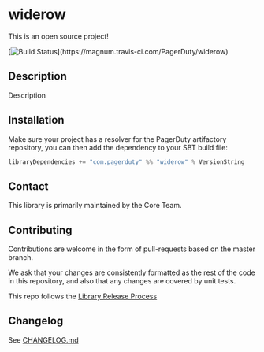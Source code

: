 # widerow

This is an open source project!

[![Build Status](https://magnum.travis-ci.com/PagerDuty/???)](https://magnum.travis-ci.com/PagerDuty/widerow)

## Description

Description


## Installation

Make sure your project has a resolver for the PagerDuty artifactory repository, you can then add the dependency to your SBT build file:

```scala
libraryDependencies += "com.pagerduty" %% "widerow" % VersionString
```

## Contact

This library is primarily maintained by the Core Team.

## Contributing

Contributions are welcome in the form of pull-requests based on the master branch.

We ask that your changes are consistently formatted as the rest of the code in this repository, and also that any changes are covered by unit tests.

This repo follows the [Library Release Process](???)

## Changelog

See [CHANGELOG.md](./CHANGELOG.md)
